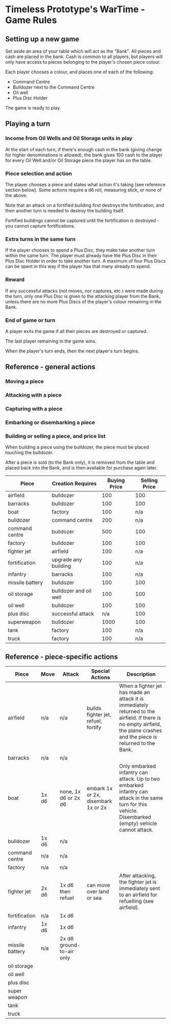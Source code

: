 # Timeless Prototype's WarTime - Game Rules

## Setting up a new game

Set aside an area of your table which will act as the "Bank". All pieces and cash are placed in the bank. Cash is common
to all players, but players will only have access to pieces belonging to the player's chosen piece colour.

Each player chooses a colour, and places one of each of the following:

- Command Centre
- Bulldozer next to the Command Centre
- Oil well
- Plus Disc Holder

The game is ready to play.

## Playing a turn

### Income from Oil Wells and Oil Storage units in play

At the start of each turn, if there's enough cash in the bank (giving change for higher denominations is allowed), the
bank gives 100 cash to the player for every Oil Well and/or Oil Storage piece the player has on the table.

### Piece selection and action

The player chooses a piece and states what action it's taking (see reference section below). Some actions require a d6
roll, measuring stick, or none of the above.

Note that an attack on a fortified building first destroys the fortification, and then another turn is needed to destroy
the building itself.

Fortified buildings cannot be captured until the fortification is destroyed - you cannot capture fortifications.

### Extra turns in the same turn

If the player chooses to spend a Plus Disc, they make take another turn within the same turn. The player must already
have the Plus Disc in their Plus Disc Holder in order to take another turn. A maximum of four Plus Discs can be spent in
this way if the player has that many already to spend.

### Reward

If any successful attacks (not moves, nor captures, etc.) were made during the turn, only one Plus Disc is given to the
attacking player from the Bank, unless there are no more Plus Discs of the player's colour remaining in the Bank.

### End of game or turn

A player exits the game if all their pieces are destroyed or captured.

The last player remaining in the game wins.

When the player's turn ends, then the next player's turn begins.

## Reference - general actions

### Moving a piece

### Attacking with a piece

### Capturing with a piece

### Embarking or disembarking a piece

### Building or selling a piece, and price list

When building a piece using the bulldozer, the piece must be placed touching the bulldozer.

After a piece is sold (to the Bank only), it is removed from the table and placed back into the Bank, and is then
available for purchase again later.

| Piece           | Creation Requires      | Buying Price | Selling Price |
|-----------------|------------------------|--------------|---------------|
| airfield        | bulldozer              | 100          | 100           |
| barracks        | bulldozer              | 100          | 100           |
| boat            | factory                | 100          | n/a           |
| bulldozer       | command centre         | 200          | n/a           |
| command centre  | bulldozer              | 500          | 100           |
| factory         | bulldozer              | 100          | 100           |
| fighter jet     | airfield               | 100          | n/a           |
| fortification   | upgrade any building   | 100          | n/a           |
| infantry        | barracks               | 100          | n/a           |
| missile battery | bulldozer              | 100          | 100           |
| oil storage     | bulldozer and oil well | 100          | 100           |
| oil well        | bulldozer              | 100          | 100           |
| plus disc       | successful attack      | n/a          | 100           |
| superweapon     | bulldozer              | 1000         | 100           |
| tank            | factory                | 100          | n/a           |
| truck           | factory                | 100          | n/a           |

## Reference - piece-specific actions

| Piece           | Move  | Attack                   | Special Actions                     | Description                                                                                                                                                               |
|-----------------|-------|--------------------------|-------------------------------------|---------------------------------------------------------------------------------------------------------------------------------------------------------------------------|
| airfield        | n/a   | n/a                      | builds fighter jet, refuel, fortify | When a fighter jet has made an attack it is immediately returned to the airfield. If there is no empty airfield, the plane crashes and the piece is returned to the Bank. |
| barracks        | n/a   | n/a                      |                                     |                                                                                                                                                                           |
| boat            | 1x d6 | none, 1x d6 or 2x d6     | embark 1x or 2x, disembark 1x or 2x | Only embarked infantry can attack. Up to two embarked infantry can attack in the same turn for this vehicle. Disembarked (empty) vehicle cannot attack.                   |
| bulldozer       | 1x d6 | n/a                      |                                     |                                                                                                                                                                           |
| command centre  | n/a   | n/a                      |                                     |                                                                                                                                                                           |
| factory         | n/a   | n/a                      |                                     |                                                                                                                                                                           |
| fighter jet     | 2x d6 | 1x d6 then refuel        | can move over land or sea           | After attacking, the fighter jet is immediately sent to an airfield for refuelling (see airfield).                                                                        |
| fortification   | n/a   | 1x d6                    |                                     |                                                                                                                                                                           |
| infantry        | 1x d6 | 1x d6                    |                                     |                                                                                                                                                                           |
| missile battery | n/a   | 2x d6 ground-to-air only |                                     |                                                                                                                                                                           |
| oil storage     |       |                          |                                     |                                                                                                                                                                           |
| oil well        |       |                          |                                     |                                                                                                                                                                           |
| plus disc       |       |                          |                                     |                                                                                                                                                                           |
| super weapon    |       |                          |                                     |                                                                                                                                                                           |
| tank            |       |                          |                                     |                                                                                                                                                                           |
| truck           |       |                          |                                     |                                                                                                                                                                           |

